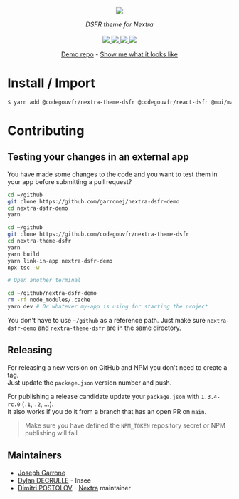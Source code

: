 <p align="center">
    <img src="https://user-images.githubusercontent.com/6702424/80216211-00ef5280-863e-11ea-81de-59f3a3d4b8e4.png">  
</p>
<p align="center">
    <i>DSFR theme for Nextra</i>
    <br>
    <br>
    <a href="https://github.com/codegouvfr/nextra-theme-dsfr/actions">
      <img src="https://github.com/codegouvfr/nextra-theme-dsfr/workflows/ci/badge.svg?branch=main">
    </a>
    <a href="https://bundlephobia.com/package/nextra-theme-dsfr">
      <img src="https://img.shields.io/bundlephobia/minzip/nextra-theme-dsfr">
    </a>
    <a href="https://www.npmjs.com/package/nextra-theme-dsfr">
      <img src="https://img.shields.io/npm/dw/nextra-theme-dsfr">
    </a>
    <a href="https://github.com/codegouvfr/nextra-theme-dsfr/blob/main/LICENSE">
      <img src="https://img.shields.io/npm/l/nextra-theme-dsfr">
    </a>
</p>
<p align="center">
  <a href="https://github.com/garronej/nextra-dsfr-demo">Demo repo</a>
  -
  <a href="https://nextra.react-dsfr.fr">Show me what it looks like</a>
</p>

# Install / Import

```bash
$ yarn add @codegouvfr/nextra-theme-dsfr @codegouvfr/react-dsfr @mui/material @emotion/styled @emotion/react @emotion/server
```

# Contributing

## Testing your changes in an external app

You have made some changes to the code and you want to test them
in your app before submitting a pull request?

```bash
cd ~/github
git clone https://github.com/garronej/nextra-dsfr-demo
cd nextra-dsfr-demo
yarn

cd ~/github
git clone https://github.com/codegouvfr/nextra-theme-dsfr
cd nextra-theme-dsfr
yarn
yarn build
yarn link-in-app nextra-dsfr-demo
npx tsc -w

# Open another terminal

cd ~/github/nextra-dsfr-demo
rm -rf node_modules/.cache
yarn dev # Or whatever my-app is using for starting the project
```

You don't have to use `~/github` as a reference path. Just make sure `nextra-dsfr-demo` and `nextra-theme-dsfr`
are in the same directory.

## Releasing

For releasing a new version on GitHub and NPM you don't need to create a tag.  
Just update the `package.json` version number and push.

For publishing a release candidate update your `package.json` with `1.3.4-rc.0` (`.1`, `.2`, ...).  
It also works if you do it from a branch that has an open PR on `main`.

> Make sure you have defined the `NPM_TOKEN` repository secret or NPM publishing will fail.

## Maintainers

-   [Joseph Garrone](https://github.com/garronej)
-   [Dylan DECRULLE](https://github.com/ddecrulle) - Insee
-   [Dimitri POSTOLOV](https://github.com/B2o5T) - [Nextra](https://nextra.site) maintainer
